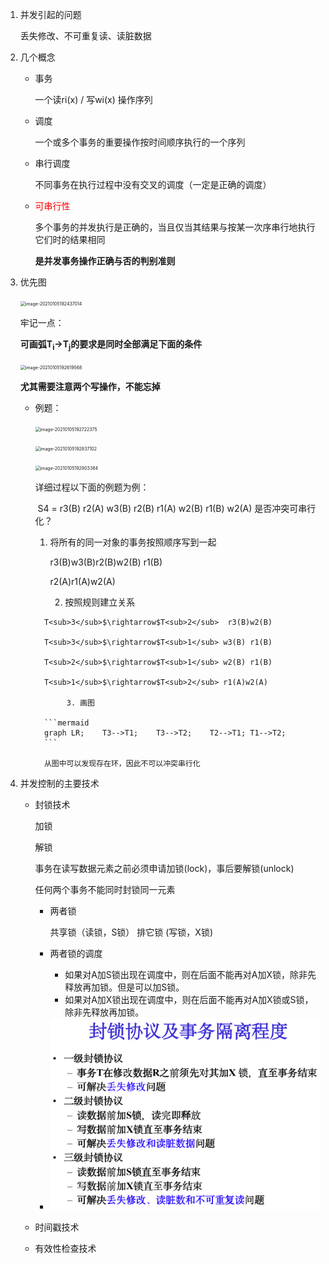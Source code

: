 1. 并发引起的问题

   丢失修改、不可重复读、读脏数据

2. 几个概念

   - 事务

     一个读ri(x) / 写wi(x) 操作序列

   - 调度

     一个或多个事务的重要操作按时间顺序执行的一个序列

   - 串行调度

     不同事务在执行过程中没有交叉的调度（一定是正确的调度）

   - <font color=red>可串行性</font>

     多个事务的并发执行是正确的，当且仅当其结果与按某一次序串行地执行它们时的结果相同

     **是并发事务操作正确与否的判别准则**

3. 优先图

   <img src="/Users/cooper/Library/Application Support/typora-user-images/image-20210105192437014.png" alt="image-20210105192437014" style="zoom:50%;" />

   牢记一点：

   **可画弧T<sub>i</sub>$\rightarrow$T<sub>j</sub>的要求是同时全部满足下面的条件**

   <img src="/Users/cooper/Library/Application Support/typora-user-images/image-20210105192619568.png" alt="image-20210105192619568" style="zoom:50%;" />

   **尤其需要注意两个写操作，不能忘掉**

   - 例题：

     <img src="/Users/cooper/Library/Application Support/typora-user-images/image-20210105192722375.png" alt="image-20210105192722375" style="zoom:50%;" />

     ​			<img src="/Users/cooper/Library/Application Support/typora-user-images/image-20210105192837102.png" alt="image-20210105192837102" style="zoom:50%;" />

     ​			<img src="/Users/cooper/Library/Application Support/typora-user-images/image-20210105192903384.png" alt="image-20210105192903384" style="zoom:50%;" />

     详细过程以下面的例题为例：

     ​		S4 = r3(B) r2(A) w3(B) r2(B) r1(A) w2(B) r1(B) w2(A) 是否冲突可串行化？

        1.    将所有的同一对象的事务按照顺序写到一起

              r3(B)w3(B)r2(B)w2(B) r1(B)

              r2(A)r1(A)w2(A)

     			2. 按照规则建立关系

           T<sub>3</sub>$\rightarrow$T<sub>2</sub>  r3(B)w2(B)

           T<sub>3</sub>$\rightarrow$T<sub>1</sub> w3(B) r1(B)

           T<sub>2</sub>$\rightarrow$T<sub>1</sub> w2(B) r1(B)

           T<sub>1</sub>$\rightarrow$T<sub>2</sub> r1(A)w2(A)

     			3. 画图

           ```mermaid
           graph LR;    T3-->T1;    T3-->T2;    T2-->T1; T1-->T2;
           ```

           从图中可以发现存在环，因此不可以冲突串行化

           

4. 并发控制的主要技术

   - 封锁技术

     加锁

     解锁

     事务在读写数据元素之前必须申请加锁(lock)，事后要解锁(unlock)

     任何两个事务不能同时封锁同一元素

     - 两者锁

       共享锁（读锁，S锁）
       排它锁   (写锁，X锁)

     - 两者锁的调度

       - 如果对A加S锁出现在调度中，则在后面不能再对A加X锁，除非先释放再加锁。但是可以加S锁。
       - 如果对A加X锁出现在调度中，则在后面不能再对A加X锁或S锁，除非先释放再加锁。

     - <img src="https://raw.githubusercontent.com/CooperXJ/ImageBed/master/img/20210105195831.png" alt="image-20210105195825710" style="zoom:50%;" />

   - 时间戳技术

   - 有效性检查技术

   

   

